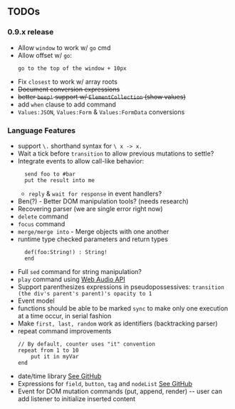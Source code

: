 ## TODOs

### 0.9.x release
* Allow `window` to work w/ `go` cmd
* Allow offset w/ `go`:
  ```hyperscript
  go to the top of the window + 10px
  ```
* Fix `closest` to work w/ array roots
* ~~Document conversion expressions~~
* ~~better `beep!` support w/ `ElementCollection` (show values)~~
* add `when` clause to add command
* `Values:JSON`, `Values:Form` & `Values:FormData` conversions

### Language Features
* support `\.` shorthand syntax for `\ x -> x.`
* Wait a tick before `transition` to allow previous mutations to settle?
* Integrate events to allow call-like behavior:
  ```applescript
    send foo to #bar
    put the result into me
  ```
  * `reply` & `wait for response` in event handlers?
* Ben(?) - Better DOM manipulation tools? (needs research)
* Recovering parser (we are single error right now)
* `delete` command
* `focus` command
* `merge/merge into` - Merge objects with one another
* runtime type checked parameters and return types
  ```text
    def(foo:String!) : String!
    end
  ```
* Full `sed` command for string manipulation?
* `play` command using [Web Audio API](https://developer.mozilla.org/en-US/docs/Web/API/Web_Audio_API)
* Support parenthesizes expressions in pseudopossessives: `transition (the div's parent's parent)'s opacity to 1`
* Event model
* functions should be able to be marked `sync` to make only one execution at a time occur, in serial fashion
* Make `first, last, random` work as identifiers (backtracking parser)
* repeat command improvements
    ```
    // By default, counter uses "it" convention
    repeat from 1 to 10
        put it in myVar
    end

    ```
* date/time library [See GitHub](https://github.com/bigskysoftware/_hyperscript/issues/123)
* Expressions for `field`, `button`, `tag` and `nodeList` [See GitHub](https://github.com/bigskysoftware/_hyperscript/issues/121)
* Event for DOM mutation commands (put, append, render) -- user can add listener to initialize inserted content
